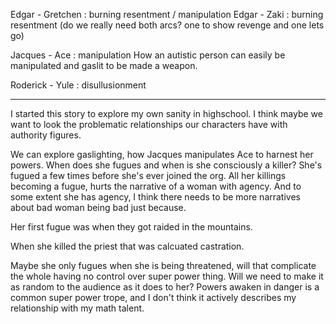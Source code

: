 Edgar - Gretchen : burning resentment / manipulation
Edgar - Zaki : burning resentment
(do we really need both arcs? one to show revenge and one lets go)

Jacques - Ace : manipulation
How an autistic person can easily be manipulated and gaslit to be made a weapon.

Roderick - Yule : disullusionment

---

I started this story to explore my own sanity in highschool. I think maybe we want to look the problematic relationships our characters have with authority figures.

We can explore gaslighting, how Jacques manipulates Ace to harnest her powers. When does she fugues and when is she consciously a killer? She's fugued a few times before she's ever joined the org. All her killings becoming a fugue, hurts the narrative of a woman with agency. And to some extent she has agency, I think there needs to be more narratives about bad woman being bad just because.

Her first fugue was when they got raided in the mountains.

When she killed the priest that was calcuated castration.

Maybe she only fugues when she is being threatened, will that complicate the whole having no control over super power thing. Will we need to make it as random to the audience as it does to her? Powers awaken in danger is a common super power trope, and I don't think it actively describes my relationship with my math talent. 